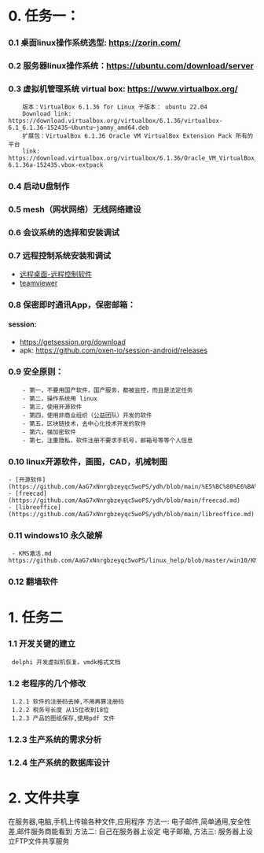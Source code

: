 # 0. 任务一：
  ### 0.1 桌面linux操作系统选型: https://zorin.com/ 
  ### 0.2 服务器linux操作系统：https://ubuntu.com/download/server
  ### 0.3 虚拟机管理系统 virtual box: https://www.virtualbox.org/
        版本：VirtualBox 6.1.36 for Linux 子版本： ubuntu 22.04  
        Download link: https://download.virtualbox.org/virtualbox/6.1.36/virtualbox-6.1_6.1.36-152435~Ubuntu~jammy_amd64.deb
        扩展包：VirtualBox 6.1.36 Oracle VM VirtualBox Extension Pack 所有的平台 
        link:  https://download.virtualbox.org/virtualbox/6.1.36/Oracle_VM_VirtualBox_Extension_Pack-6.1.36a-152435.vbox-extpack
        
 ### 0.4 启动U盘制作
 ### 0.5 mesh（网状网络）无线网络建设
 ### 0.6 会议系统的选择和安装调试
 ### 0.7 远程控制系统安装和调试
  - [远程桌面-远程控制软件](https://github.com/AaG7xNnrgbzeyqc5woPS/ydh/blob/main/%E8%BF%9C%E7%A8%8B%E6%A1%8C%E9%9D%A2-%E8%BF%9C%E7%A8%8B%E6%8E%A7%E5%88%B6.md)
  - [teamviewer](https://www.teamviewer.com/en-us/)
     
     
 ### 0.8 保密即时通讯App，保密邮箱：
 #### session:
  - https://getsession.org/download
  - apk: https://github.com/oxen-io/session-android/releases
     
 ### 0.9 安全原则：
        - 第一，不要用国产软件，国产服务，都被监控，而且是法定任务
        - 第二，操作系统用 linux
        - 第三，使用开源软件
        - 第四，使用非商业组织（公益团队）开发的软件
        - 第五，区块链技术，去中心化技术开发的软件
        - 第六，强加密软件
        - 第七，注重隐私，软件注册不要求手机号，邮箱号等等个人信息
        
  ### 0.10 linux开源软件，画图，CAD，机械制图
    - [开源软件](https://github.com/AaG7xNnrgbzeyqc5woPS/ydh/blob/main/%E5%BC%80%E6%BA%90%E8%BD%AF%E4%BB%B6.md)
    - [freecad](https://github.com/AaG7xNnrgbzeyqc5woPS/ydh/blob/main/freecad.md)
    - [libreoffice](https://github.com/AaG7xNnrgbzeyqc5woPS/ydh/blob/main/libreoffice.md)
    
  ### 0.11 windows10 永久破解
     - KMS激活.md  https://github.com/AaG7xNnrgbzeyqc5woPS/linux_help/blob/master/win10/KMS%E6%BF%80%E6%B4%BB.md
 
  ### 0.12  翻墙软件
        
# 1. 任务二
  ### 1.1 开发关键的建立 
     delphi 开发虚拟机恢复。vmdk格式文档
  ### 1.2 老程序的几个修改
     1.2.1 软件的注册码去掉,不用再算注册码
     1.2.2 税务号长度 从15位改到18位
     1.2.3 产品的图纸保存,使用pdf 文件
     
 ### 1.2.3 生产系统的需求分析
 ### 1.2.4 生产系统的数据库设计
 
 # 2. 文件共享
   在服务器,电脑,手机上传输各种文件,应用程序
   方法一: 电子邮件,简单通用,安全性差,邮件服务商能看到
   方法二: 自己在服务器上设定 电子邮箱,
   方法三: 服务器上设立FTP文件共享服务
     
        
        







